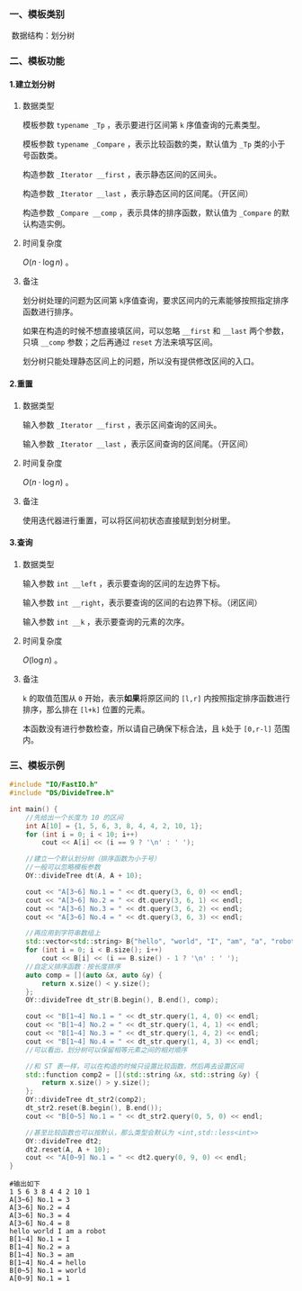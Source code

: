 ### 一、模板类别

​	数据结构：划分树

### 二、模板功能

#### 1.建立划分树

1. 数据类型

   模板参数 `typename _Tp`​ ，表示要进行区间第 `k` 序值查询的元素类型。

   模板参数 `typename _Compare`​ ，表示比较函数的类，默认值为 `_Tp` 类的小于号函数类。

   构造参数 `_Iterator __first​` ，表示静态区间的区间头。

   构造参数 `_Iterator __last` ，表示静态区间的区间尾。（开区间）

   构造参数 `_Compare __comp`​ ，表示具体的排序函数，默认值为 `_Compare` 的默认构造实例。

2. 时间复杂度

   $O(n\cdot \log n)$ 。

3. 备注

   划分树处理的问题为区间第 `k​` 序值查询，要求区间内的元素能够按照指定排序函数进行排序。

   如果在构造的时候不想直接填区间，可以忽略 `__first` 和 `__last` 两个参数，只填 `__comp` 参数；之后再通过 `reset` 方法来填写区间。
   
   划分树只能处理静态区间上的问题，所以没有提供修改区间的入口。

#### 2.重置

1. 数据类型

   输入参数 `_Iterator __first` ，表示区间查询的区间头。

   输入参数 `_Iterator __last` ，表示区间查询的区间尾。（开区间）

2. 时间复杂度

   $O(n \cdot \log n)$ 。

3. 备注

   使用迭代器进行重置，可以将区间初状态直接赋到划分树里。

#### 3.查询

1. 数据类型

   输入参数 `int __left​` ，表示要查询的区间的左边界下标。

   输入参数 `int __right​` ，表示要查询的区间的右边界下标。（闭区间）

   输入参数 `int __k​` ，表示要查询的元素的次序。

2. 时间复杂度

   $O(\log n)$ 。

3. 备注

   `k​` 的取值范围从 `0` 开始，表示**如果**将原区间的 `[l,r]` 内按照指定排序函数进行排序，那么排在 `[l+k]` 位置的元素。

   本函数没有进行参数检查，所以请自己确保下标合法，且 `k​` 处于 `[0,r-l]` 范围内。

### 三、模板示例

```c++
#include "IO/FastIO.h"
#include "DS/DivideTree.h"

int main() {
    //先给出一个长度为 10 的区间
    int A[10] = {1, 5, 6, 3, 8, 4, 4, 2, 10, 1};
    for (int i = 0; i < 10; i++)
        cout << A[i] << (i == 9 ? '\n' : ' ');

    //建立一个默认划分树（排序函数为小于号）
    //一般可以忽略模板参数
    OY::divideTree dt(A, A + 10);

    cout << "A[3~6] No.1 = " << dt.query(3, 6, 0) << endl;
    cout << "A[3~6] No.2 = " << dt.query(3, 6, 1) << endl;
    cout << "A[3~6] No.3 = " << dt.query(3, 6, 2) << endl;
    cout << "A[3~6] No.4 = " << dt.query(3, 6, 3) << endl;

    //再应用到字符串数组上
    std::vector<std::string> B{"hello", "world", "I", "am", "a", "robot"};
    for (int i = 0; i < B.size(); i++)
        cout << B[i] << (i == B.size() - 1 ? '\n' : ' ');
    //自定义排序函数：按长度排序
    auto comp = [](auto &x, auto &y) {
        return x.size() < y.size();
    };
    OY::divideTree dt_str(B.begin(), B.end(), comp);

    cout << "B[1~4] No.1 = " << dt_str.query(1, 4, 0) << endl;
    cout << "B[1~4] No.2 = " << dt_str.query(1, 4, 1) << endl;
    cout << "B[1~4] No.3 = " << dt_str.query(1, 4, 2) << endl;
    cout << "B[1~4] No.4 = " << dt_str.query(1, 4, 3) << endl;
    //可以看出，划分树可以保留相等元素之间的相对顺序

    //和 ST 表一样，可以在构造的时候只设置比较函数，然后再去设置区间
    std::function comp2 = [](std::string &x, std::string &y) {
        return x.size() > y.size();
    };
    OY::divideTree dt_str2(comp2);
    dt_str2.reset(B.begin(), B.end());
    cout << "B[0~5] No.1 = " << dt_str2.query(0, 5, 0) << endl;

    //甚至比较函数也可以按默认，那么类型会默认为 <int,std::less<int>>
    OY::divideTree dt2;
    dt2.reset(A, A + 10);
    cout << "A[0~9] No.1 = " << dt2.query(0, 9, 0) << endl;
}
```

```
#输出如下
1 5 6 3 8 4 4 2 10 1
A[3~6] No.1 = 3
A[3~6] No.2 = 4
A[3~6] No.3 = 4
A[3~6] No.4 = 8
hello world I am a robot
B[1~4] No.1 = I
B[1~4] No.2 = a
B[1~4] No.3 = am
B[1~4] No.4 = hello
B[0~5] No.1 = world
A[0~9] No.1 = 1
```

